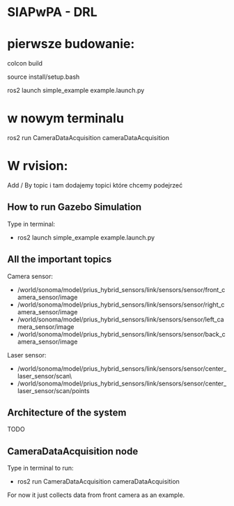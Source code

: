 # SIAPwPA - DRL 

# pierwsze budowanie:

colcon build 

source install/setup.bash

ros2 launch simple_example example.launch.py



# w nowym terminalu 
ros2 run CameraDataAcquisition cameraDataAcquisition 
# W rvision: 
Add / By topic i tam dodajemy topici które chcemy podejrzeć

## How to run Gazebo Simulation
Type in terminal:
- ros2 launch simple_example example.launch.py

## All the important topics
Camera sensor:
- /world/sonoma/model/prius_hybrid_sensors/link/sensors/sensor/front_camera_sensor/image
- /world/sonoma/model/prius_hybrid_sensors/link/sensors/sensor/right_camera_sensor/image
- /world/sonoma/model/prius_hybrid_sensors/link/sensors/sensor/left_camera_sensor/image
- /world/sonoma/model/prius_hybrid_sensors/link/sensors/sensor/back_camera_sensor/image

Laser sensor: 
- /world/sonoma/model/prius_hybrid_sensors/link/sensors/sensor/center_laser_sensor/scan\
- /world/sonoma/model/prius_hybrid_sensors/link/sensors/sensor/center_laser_sensor/scan/points

## Architecture of the system
TODO

## CameraDataAcquisition node
Type in terminal to run:
- ros2 run CameraDataAcquisition cameraDataAcquisition

For now it just collects data from front camera as an example.
